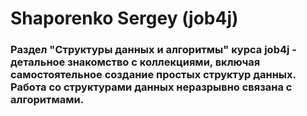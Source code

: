 # Shaporenko Sergey (job4j)
### Раздел "Структуры данных и алгоритмы" курса job4j - детальное знакомство с коллекциями, включая самостоятельное создание простых структур данных. Работа со структурами данных неразрывно связана с алгоритмами.

